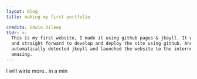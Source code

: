 ```yaml
---
layout: blog
title: making my first portfolio

credits: Edwin Dileep
tldr: >-
  This is my first website, I made it using github pages & jkeyll. It was super easy
  and straight forward to develop and deploy the site using github. And github even
  automatically detected jkeyll and launched the website to the internet. which was
  amazing.
---
```


I will wirte more.. in a min
